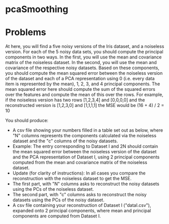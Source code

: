 # pcaSmoothing

# Problems

At here, you will find a five noisy versions of the Iris dataset, and a noiseless version. For each of the 5 noisy data sets, you should compute the principal components in two ways. In the first, you will use the mean and covariance matrix of the noiseless dataset. In the second, you will use the mean and covariance of the respective noisy datasets. Based on these components, you should compute the mean squared error between the noiseless version of the dataset and each of a PCA representation using 0 (i.e. every data item is represented by the mean), 1, 2, 3, and 4 principal components. The mean squared error here should compute the sum of the squared errors over the features and compute the mean of this over the rows. For example, if the noiseless version has two rows [1,2,3,4] and [0,0,0,0] and the reconstructed version is [1,2,3,0] and [1,1,1,1] the MSE would be (16 + 4) / 2 = 10

You should produce:
 * A csv file showing your numbers filled in a table set out as below, where "N" columns represents the components calculated via the noiseless dataset and the "c" columns of the noisy datasets.
  * Example: The entry corresponding to Dataset I and 2N should contain the mean squared error between the noiseless version of the dataset and the PCA representation of Dataset I, using 2 principal components computed from the mean and covariance matrix of the noiseless dataset.
  * Update (for clarity of instructions): In all cases you compare the reconstruction with the noiseless dataset to get the MSE. 
  * The first part, with "N" columns asks to reconstruct the noisy datasets using the PCs of the noiseless dataset. 
  * The second part, with "c" columns asks to reconstruct the noisy datasets using the PCs of the noisy dataset.
 * A csv file containing your reconstruction of Dataset I ("dataI.csv"), expanded onto 2 principal components, where mean and principal components are computed from Dataset I.
